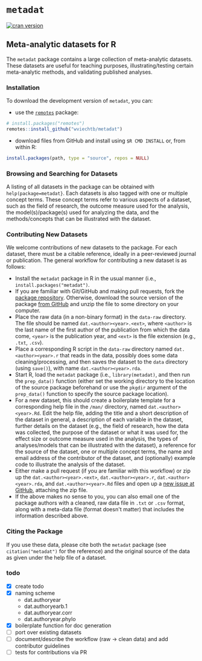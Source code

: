 # `metadat`

[![cran version](https://www.r-pkg.org/badges/version-ago/metadat)](https://cran.r-project.org/package=metadat/)

## Meta-analytic datasets for R

The `metadat` package contains a large collection of meta-analytic datasets. These datasets are useful for teaching purposes, illustrating/testing certain meta-analytic methods, and validating published analyses.

### Installation

To download the development version of `metadat`, you can:

* use the [`remotes`](https://github.com/r-lib/remotes) package:

```r
# install.packages("remotes")
remotes::install_github("wviechtb/metadat")
```

* download files from GitHub and install using `$R CMD INSTALL` or, from within R:

```r
install.packages(path, type = "source", repos = NULL)
```

### Browsing and Searching for Datasets

A listing of all datasets in the package can be obtained with `help(package=metadat}`. Each datasets is also tagged with one or multiple concept terms. These concept terms refer to various aspects of a dataset, such as the field of research, the outcome measure used for the analysis, the model(s)/package(s) used for analyzing the data, and the methods/concepts that can be illustrated with the dataset.

### Contributing New Datasets

We welcome contributions of new datasets to the package. For each dataset, there must be a citable reference, ideally in a peer-reviewed journal or publication. The general workflow for contributing a new dataset is as follows:

- Install the `metadat` package in R in the usual manner (i.e., `install.packages("metadat")`.
- If you are familiar with Git/GitHub and making pull requests, fork the [package repository](https://github.com/wviechtb/metadat). Otherwise, download the source version of the package [from GitHub](https://github.com/wviechtb/metadat/archive/master.zip) and unzip the file to some directory on your computer.
- Place the raw data (in a non-binary format) in the `data-raw` directory. The file should be named `dat.<author><year>.<ext>`, where `<author>` is the last name of the first author of the publication from which the data come, `<year>` is the publication year, and `<ext>` is the file extension (e.g., `.txt`, `.csv`).
- Place a corresponding R script in the `data-raw` directory named `dat.<author><year>.r` that reads in the data, possibly does some data cleaning/processing, and then saves the dataset to the `data` directory (using `save()`), with name `dat.<author><year>.rda`.
- Start R, load the `metadat` package (i.e., `library(metadat)`, and then run the `prep_data()` function (either set the working directory to the location of the source package beforehand or use the `pkgdir` argument of the `prep_data()` function to specify the source package location).
- For a new dataset, this should create a boilerplate template for a corresponding help file in the `/man/` directory, named `dat.<author><year>.Rd`. Edit the help file, adding the title and a short description of the dataset in general, a description of each variable in the dataset, further details on the dataset (e.g., the field of research, how the data was collected, the purpose of the dataset or what it was used for, the effect size or outcome measure used in the analysis, the types of analyses/models that can be illustrated with the dataset), a reference for the source of the dataset, one or multiple concept terms, the name and email address of the contributor of the dataset, and (optionally) example code to illustrate the analysis of the dataset.
- Either make a pull request (if you are familiar with this workflow) or zip up the `dat.<author><year>.<ext>`, `dat.<author><year>.r`, `dat.<author><year>.rda`, and `dat.<author><year>.Rd` files and open up a [new issue at GitHub](https://github.com/wviechtb/metadat/issues), attaching the zip file.
- If the above makes no sense to you, you can also email one of the package authors with a cleaned, raw data file in `.txt` or `.csv` format, along with a meta-data file (format doesn't matter) that includes the information described above.

### Citing the Package

If you use these data, please cite both the `metadat` package (see `citation("metadat")` for the reference) and the original source of the data as given under the help file of a dataset.

### todo

- [X] create todo
- [X] naming scheme
  - dat.authoryear
  - dat.authoryearb.1
  - dat.authoryear.corr
  - dat.authoryear.phylo
- [X] boilerplate function for doc generation
- [ ] port over existing datasets
- [ ] document/describe the workflow (raw -> clean data) and add contributor guidelines
- [ ] tests for contributions via PR